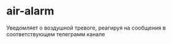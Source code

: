 # air-alarm
Уведомляет о воздушной тревоге, реагируя на сообщения в соответствующем телеграмм канале
